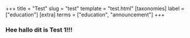 +++
title = "Test"
slug = "test"
template = "test.html"
[taxonomies]
label = ["education"]
[extra]
terms = ["education", "announcement"]
+++


### Hee hallo dit is Test 1!!!